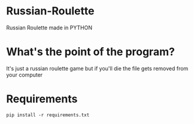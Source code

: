 # Russian-Roulette
Russian Roulette made in PYTHON

# What's the point of the program?
It's just a russian roulette game but if you'll die the file gets removed from your computer

# Requirements
```
pip install -r requirements.txt
```
